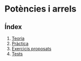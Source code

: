# Potències i arrels
## Índex

1. [Teoria](realestexteo2.pdf)
2. [Pràctica](realestexejer2.pdf)
3. [Exercicis proposats](realestexpro2.pdf)
4. [Tests](realestexexa2.pdf)

